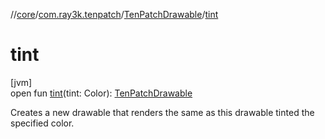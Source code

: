 //[core](../../../index.md)/[com.ray3k.tenpatch](../index.md)/[TenPatchDrawable](index.md)/[tint](tint.md)

# tint

[jvm]\
open fun [tint](tint.md)(tint: Color): [TenPatchDrawable](index.md)

Creates a new drawable that renders the same as this drawable tinted the specified color.
